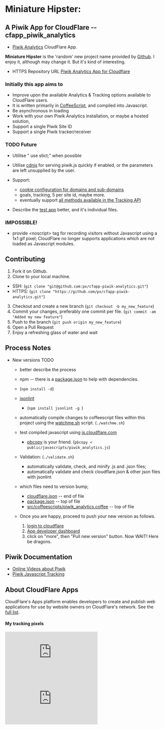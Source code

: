 # Miniature Hipster:
## A Piwik App for CloudFlare -- cfapp_piwik_analytics

  * [Piwik Analytics](https://www.cloudflare.com/apps/piwik_analytics) CloudFlare App.

**Miniature Hipster** is the 'random' new project name provided by [Github](https://github.com/new). I enjoy it, although may change it. But it's kind of interesting.

  * HTTPS Repository URL  [Piwik Analytics App for Cloudflare](https://github.com/px/cfapp-piwik-analytics.git/)


### Initially this app aims to
  * Improve upon the available Analytics &amp; Tracking options available to CloudFlare users.
  * It is written primarily in [CoffeeScript](http://coffeescript.org/), and compiled into Javascript.
  * Be asynchronous in loading
  * Work with your own Piwik Analytics installation, or maybe a hosted solution,
  * Support a single Piwik Site ID
  * Support a single Piwik tracker/receiver

### TODO Future
* Utililse " use stict;" when possible
* Utilise [cdnjs](http://cdnjs.com/#piwik) for serving piwik.js quickly if enabled, or the parameters are left unsupplied by the user.

* Support:
  * [cookie configuration for domains and sub-domains](http://piwik.org/docs/javascript-tracking/#toc-cookie-configuration-for-domains-and-subdomains)
  * goals, tracking, 5 per site id, maybe more.
  * eventually support [all methods available in the Tracking API](http://piwik.org/docs/javascript-tracking/#toc-list-of-all-methods-available-in-the-tracking-api)
* Describe the [test app](./test) better, and it's individual files.

### IMPOSSIBLE! 
  * provide &lt;noscript&gt; tag for recording visitors without Javascript using a 1x1 gif pixel; CloudFlare no longer supports applications which are not loaded as Javascript modules.


Contributing
------------

1. Fork it on Github.
2. Clone to your local machine.
  * SSH: (`git clone "git@github.com:px/cfapp-piwik-analytics.git"`)
  * HTTPS: (`git clone "https://github.com/px/cfapp-piwik-analytics.git"`)
3. Checkout and create a new branch (`git checkout -b my_new_feature`)
4. Commit your changes, preferably one commit per file. (`git commit -am "Added my new feature"`)
5. Push to the branch (`git push origin my_new_feature`)
6. Open a Pull Request
7. Enjoy a refreshing glass of water and wait

Process Notes
-------------
* New versions TODO
  * better describe the process
  * npm -- there is a [package.json](package.json) to help with dependencies.
   * (`npm install -d`)
    * [jsonlint](https://github.com/zaach/jsonlint)
      * (`npm install jsonlint -g `)

    * automatically compile changes to coffeescript files within this project using the [watchme.sh](watchme.sh) script. (`./watchme.sh`)
    * test compiled javascript using <a href="http://js.cloudflare.com/">js.cloudflare.com</a>
      * <a href="http://developer.apple.com/library/mac/documentation/Darwin/Reference/ManPages/man1/pbcopy.1.html">pbcopy</a> is your friend. (`pbcopy < public/javascripts/piwik_analytics.js`)
    * Validation: (`./validate.sh`)
      * automatically validate, check, and minify .js and .json files;
      * automatically validate and check cloudflare.json &amp; other json files with jsonlint

    * which files need to version bump;
      * [cloudflare.json](cloudflare.json) -- end of file
      * [package.json](package.json) -- top of file
      * [src/coffeescripts/piwik_analytics.coffee](src/coffeescripts/piwik_analytics.coffee) -- top of file

    * Once you are happy, proceed to push your new version as follows.
      1. <a href="https://www.cloudflare.com/login">login to cloudflare</a>
      2. <a href="https://www.cloudflare.com/app-signup">App developer dashboard</a>
      3. click on "more", then "Pull new version" button. Now WAIT! Here be dragons.



Piwik Documentation
-------------------

 * [Online Videos about Piwik](https://piwik.org/blog/category/videos/)
 * [Piwik Javascript Tracking](http://piwik.org/docs/javascript-tracking/)

About CloudFlare Apps
---------------------
CloudFlare's Apps platform enables developers to create and publish web applications for use by website owners on CloudFlare's network. See the [full list](https://www.cloudflare.com/apps).





#### My tracking pixels
![Tracking Pixel](https://piwik-ssl.ns1.net/piwik.php?idSite=26&rec=1)
![Tracking Pixel](https://piwik-ssl.ns1.net/piwik.php?idSite=27&rec=1)
